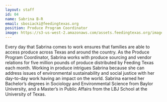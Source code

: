 ```yaml
---
layout: staff
id: 04
name: Sabrina B-R
email: sbosiacki@feedingtexas.org
position: Produce Program Coordinator
image: https://s3-us-west-2.amazonaws.com/assets.feedingtexas.org/images/staff/sabrina-b-r.JPG
---
```

Every day that Sabrina comes to work ensures that families are able to access produce across Texas and around the country. As the Produce Program Coordinator, Sabrina works with produce sourcing and vendor relations for five million pounds of produce distributed by Feeding Texas each month. Working in produce intrigues Sabrina because she can address issues of environmental sustainability and social justice with her day-to-day work having an impact on the world. Sabrina earned her Bachelor’s degrees in Sociology and Environmental Science from Baylor University, and a Master’s in Public Affairs from the LBJ School at the University of Texas.
